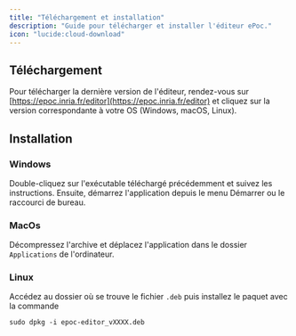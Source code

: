 ```yaml
---
title: "Téléchargement et installation"
description: "Guide pour télécharger et installer l'éditeur ePoc."
icon: "lucide:cloud-download"
---
```

## Téléchargement

Pour télécharger la dernière version de l'éditeur, rendez-vous sur [https://epoc.inria.fr/editor](https://epoc.inria.fr/editor) et cliquez sur la version correspondante à votre OS (Windows, macOS, Linux).

## Installation

### Windows

Double-cliquez sur l'exécutable téléchargé précédemment et suivez les instructions. Ensuite, démarrez l'application depuis le menu Démarrer ou le raccourci de bureau.

### MacOs

Décompressez l'archive et déplacez l'application dans le dossier `Applications` de l'ordinateur.

### Linux

Accédez au dossier où se trouve le fichier `.deb` puis installez le paquet avec la commande
```shell
sudo dpkg -i epoc-editor_vXXXX.deb
```
